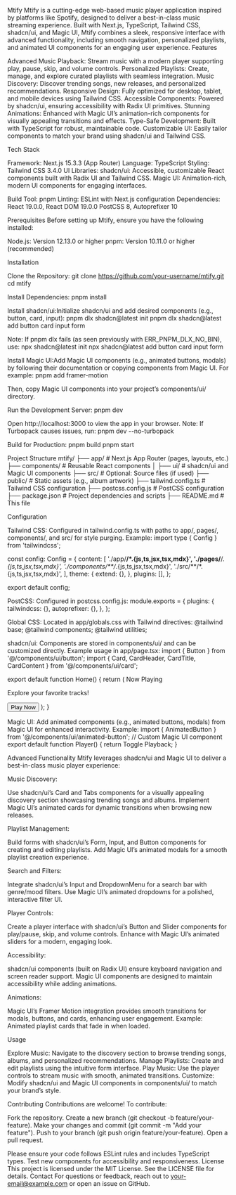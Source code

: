 Mtify
Mtify is a cutting-edge web-based music player application inspired by platforms like Spotify, designed to deliver a best-in-class music streaming experience. Built with Next.js, TypeScript, Tailwind CSS, shadcn/ui, and Magic UI, Mtify combines a sleek, responsive interface with advanced functionality, including smooth navigation, personalized playlists, and animated UI components for an engaging user experience.
Features

Advanced Music Playback: Stream music with a modern player supporting play, pause, skip, and volume controls.
Personalized Playlists: Create, manage, and explore curated playlists with seamless integration.
Music Discovery: Discover trending songs, new releases, and personalized recommendations.
Responsive Design: Fully optimized for desktop, tablet, and mobile devices using Tailwind CSS.
Accessible Components: Powered by shadcn/ui, ensuring accessibility with Radix UI primitives.
Stunning Animations: Enhanced with Magic UI’s animation-rich components for visually appealing transitions and effects.
Type-Safe Development: Built with TypeScript for robust, maintainable code.
Customizable UI: Easily tailor components to match your brand using shadcn/ui and Tailwind CSS.

Tech Stack

Framework: Next.js 15.3.3 (App Router)
Language: TypeScript
Styling: Tailwind CSS 3.4.0
UI Libraries:
shadcn/ui: Accessible, customizable React components built with Radix UI and Tailwind CSS.
Magic UI: Animation-rich, modern UI components for engaging interfaces.


Build Tool: pnpm
Linting: ESLint with Next.js configuration
Dependencies:
React 19.0.0, React DOM 19.0.0
PostCSS 8, Autoprefixer 10



Prerequisites
Before setting up Mtify, ensure you have the following installed:

Node.js: Version 12.13.0 or higher
pnpm: Version 10.11.0 or higher (recommended)

Installation

Clone the Repository:
git clone https://github.com/your-username/mtify.git
cd mtify


Install Dependencies:
pnpm install


Install shadcn/ui:Initialize shadcn/ui and add desired components (e.g., button, card, input):
pnpm dlx shadcn@latest init
pnpm dlx shadcn@latest add button card input form

Note: If pnpm dlx fails (as seen previously with ERR_PNPM_DLX_NO_BIN), use:
npx shadcn@latest init
npx shadcn@latest add button card input form


Install Magic UI:Add Magic UI components (e.g., animated buttons, modals) by following their documentation or copying components from Magic UI. For example:
pnpm add framer-motion

Then, copy Magic UI components into your project’s components/ui/ directory.

Run the Development Server:
pnpm dev

Open http://localhost:3000 to view the app in your browser.
Note: If Turbopack causes issues, run:
pnpm dev --no-turbopack


Build for Production:
pnpm build
pnpm start



Project Structure
mtify/
├── app/                    # Next.js App Router (pages, layouts, etc.)
├── components/             # Reusable React components
│   ├── ui/                # shadcn/ui and Magic UI components
├── src/                   # Optional: Source files (if used)
├── public/                # Static assets (e.g., album artwork)
├── tailwind.config.ts     # Tailwind CSS configuration
├── postcss.config.js      # PostCSS configuration
├── package.json           # Project dependencies and scripts
├── README.md              # This file

Configuration

Tailwind CSS: Configured in tailwind.config.ts with paths to app/, pages/, components/, and src/ for style purging. Example:
import type { Config } from 'tailwindcss';

const config: Config = {
  content: [
    './app/**/*.{js,ts,jsx,tsx,mdx}',
    './pages/**/*.{js,ts,jsx,tsx,mdx}',
    './components/**/*.{js,ts,jsx,tsx,mdx}',
    './src/**/*.{js,ts,jsx,tsx,mdx}',
  ],
  theme: {
    extend: {},
  },
  plugins: [],
};

export default config;


PostCSS: Configured in postcss.config.js:
module.exports = {
  plugins: {
    tailwindcss: {},
    autoprefixer: {},
  },
};


Global CSS: Located in app/globals.css with Tailwind directives:
@tailwind base;
@tailwind components;
@tailwind utilities;


shadcn/ui: Components are stored in components/ui/ and can be customized directly. Example usage in app/page.tsx:
import { Button } from '@/components/ui/button';
import { Card, CardHeader, CardTitle, CardContent } from '@/components/ui/card';

export default function Home() {
  return (
    <Card className="max-w-sm">
      <CardHeader>
        <CardTitle>Now Playing</CardTitle>
      </CardHeader>
      <CardContent>
        <p>Explore your favorite tracks!</p>
        <Button variant="primary">Play Now</Button>
      </CardContent>
    </Card>
  );
}


Magic UI: Add animated components (e.g., animated buttons, modals) from Magic UI for enhanced interactivity. Example:
import { AnimatedButton } from '@/components/ui/animated-button'; // Custom Magic UI component
export default function Player() {
  return <AnimatedButton>Toggle Playback</AnimatedButton>;
}



Advanced Functionality
Mtify leverages shadcn/ui and Magic UI to deliver a best-in-class music player experience:

Music Discovery:

Use shadcn/ui’s Card and Tabs components for a visually appealing discovery section showcasing trending songs and albums.
Implement Magic UI’s animated cards for dynamic transitions when browsing new releases.


Playlist Management:

Build forms with shadcn/ui’s Form, Input, and Button components for creating and editing playlists.
Add Magic UI’s animated modals for a smooth playlist creation experience.


Search and Filters:

Integrate shadcn/ui’s Input and DropdownMenu for a search bar with genre/mood filters.
Use Magic UI’s animated dropdowns for a polished, interactive filter UI.


Player Controls:

Create a player interface with shadcn/ui’s Button and Slider components for play/pause, skip, and volume controls.
Enhance with Magic UI’s animated sliders for a modern, engaging look.


Accessibility:

shadcn/ui components (built on Radix UI) ensure keyboard navigation and screen reader support.
Magic UI components are designed to maintain accessibility while adding animations.


Animations:

Magic UI’s Framer Motion integration provides smooth transitions for modals, buttons, and cards, enhancing user engagement.
Example: Animated playlist cards that fade in when loaded.



Usage

Explore Music: Navigate to the discovery section to browse trending songs, albums, and personalized recommendations.
Manage Playlists: Create and edit playlists using the intuitive form interface.
Play Music: Use the player controls to stream music with smooth, animated transitions.
Customize: Modify shadcn/ui and Magic UI components in components/ui/ to match your brand’s style.

Contributing
Contributions are welcome! To contribute:

Fork the repository.
Create a new branch (git checkout -b feature/your-feature).
Make your changes and commit (git commit -m "Add your feature").
Push to your branch (git push origin feature/your-feature).
Open a pull request.

Please ensure your code follows ESLint rules and includes TypeScript types. Test new components for accessibility and responsiveness.
License
This project is licensed under the MIT License. See the LICENSE file for details.
Contact
For questions or feedback, reach out to your-email@example.com or open an issue on GitHub.
